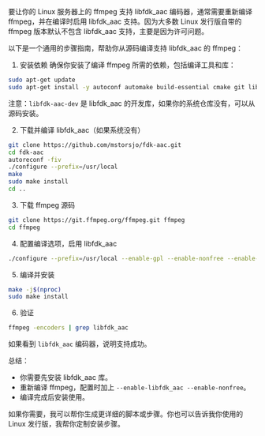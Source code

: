 要让你的 Linux 服务器上的 ffmpeg 支持 libfdk_aac 编码器，通常需要重新编译 ffmpeg，并在编译时启用 libfdk_aac 支持。因为大多数 Linux 发行版自带的 ffmpeg 版本默认不包含 libfdk_aac 支持，主要是因为许可问题。

以下是一个通用的步骤指南，帮助你从源码编译支持 libfdk_aac 的 ffmpeg：

1. 安装依赖
确保你安装了编译 ffmpeg 所需的依赖，包括编译工具和库：

```bash
sudo apt-get update
sudo apt-get install -y autoconf automake build-essential cmake git libass-dev libfreetype6-dev libgnutls28-dev libmp3lame-dev libnuma-dev libopus-dev libtool libvorbis-dev libvpx-dev pkg-config texinfo wget yasm zlib1g-dev nasm libfdk-aac-dev
```

注意：`libfdk-aac-dev` 是 libfdk_aac 的开发库，如果你的系统仓库没有，可以从源码安装。

2. 下载并编译 libfdk_aac（如果系统没有）

```bash
git clone https://github.com/mstorsjo/fdk-aac.git
cd fdk-aac
autoreconf -fiv
./configure --prefix=/usr/local
make
sudo make install
cd ..
```

3. 下载 ffmpeg 源码

```bash
git clone https://git.ffmpeg.org/ffmpeg.git ffmpeg
cd ffmpeg
```

4. 配置编译选项，启用 libfdk_aac

```bash
./configure --prefix=/usr/local --enable-gpl --enable-nonfree --enable-libfdk_aac
```

5. 编译并安装

```bash
make -j$(nproc)
sudo make install
```

6. 验证

```bash
ffmpeg -encoders | grep libfdk_aac
```

如果看到 `libfdk_aac` 编码器，说明支持成功。

总结：
- 你需要先安装 libfdk_aac 库。
- 重新编译 ffmpeg，配置时加上 `--enable-libfdk_aac --enable-nonfree`。
- 编译完成后安装使用。

如果你需要，我可以帮你生成更详细的脚本或步骤。你也可以告诉我你使用的 Linux 发行版，我帮你定制安装步骤。